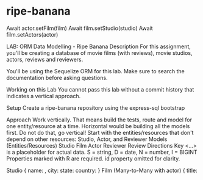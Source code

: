 # ripe-banana

Await actor.setFilm(film)
Await film.setStudio(studio)
Await film.setActors(actor)


LAB: ORM Data Modelling - Ripe Banana
Description
For this assignment, you'll be creating a database of movie films (with reviews), movie studios, actors, reviews and reviewers.

You'll be using the Sequelize ORM for this lab. Make sure to search the documentation before asking questions.

Working on this Lab
You cannot pass this lab without a commit history that indicates a vertical approach.

Setup
Create a ripe-banana repository using the express-sql bootstrap

Approach
Work vertically. That means build the tests, route and model for one entity/resource at a time. Horizontal would be building all the models first. Do not do that, go vertical!
Start with the entities/resources that don't depend on other resources: Studio, Actor, and Reviewer
Models (Entities/Resources)
Studio
Film
Actor
Reviewer
Review
Directions Key
<...> is a placeholder for actual data.
S = string, D = date, N = number, I = BIGINT
Properties marked with R are required.
id property omitted for clarity.

Studio
{
  name: <name-of-studio RS>,
  city: <city S>
  state: <state S>
  country: <country S>
}
Film (Many-to-Many with actor)
{
  title: <title of film RS>,
  studio: <studio id RI>,
  released: <4-digit year RN>
}
Actor (Many-to-Many with film)
{
  name: <name RS>,
  dob: <date-of-birth D>,
  pob: <place-of-birth S>
}
Reviewer
{
  name: <string RS>,
  company: <company or website name RS>
}
Review
{
  rating: <rating number 1-5 RN>,
  reviewer: <review id RI>
  review: <review-text, max-length 140 chars RS>,
  film: <film-id RI>
}
Routes
Pick the set of routes that fit with your vertical slice.

GET
While the schemas should look like the data definitions above, these are descriptions of the data that should be returned from the various GET methods.

GET /studios
[{ id, name }]
GET /studios/:id
{ id, name, city, state, country, films: [{ id, title }] }
GET /films
[{
    id, title, released,
    studio: { id, name }
}]
GET /films/:id
{
    title,
    released,
    studio: { id, name },
    cast: [{ id, name }], // actor id and name
    reviews: [{
        id,
        rating,
        review,
        reviewer: { id, name }
    }]
}
GET /actors
[{ id, name }]
GET /actors/:id
{
    name,
    dob,
    pob,
    films: [{
      id,
      title,
      released
    }]
}
GET /reviewer
[{
  id,
  name,
  company
}]
GET /reviewer/:id
{
    id,
    name,
    company,
    reviews: [{
        id,
        rating,
        review,
        film: { id, title }
    }]
}
GET /reviews
limit to 100 highest rated

[{
    id,
    rating,
    review,
    film: { id, title }
}]
POST/PUT
POST: Studio, Films, and Actors, Reviewers and Reviews can be added.
PUT: Only Reviewers can be updated.
DELETE
Reviews and Reviewers However:

Reviewers cannot be deleted if there are reviews
Testing
E2E API tests for supported routes
Deploy
Deploy to heroku

Rubric:
Models: 5pts
Relationships: 5pts
Routes: 5pts
Project Organization and Testing: 5pts